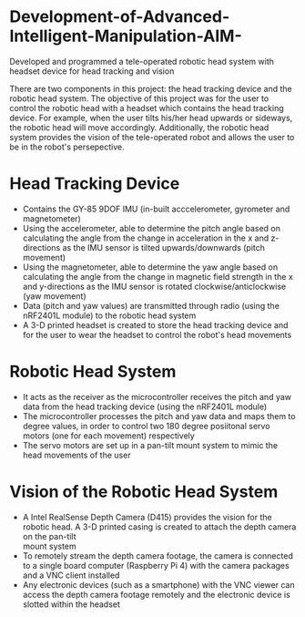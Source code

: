 # Development-of-Advanced-Intelligent-Manipulation-AIM-
Developed and programmed a tele-operated robotic head system with headset device for head tracking and vision 

There are two components in this project: the head tracking device and the robotic head system. The objective of this project was for the user to control the robotic head with a headset which contains the head tracking device. For example, when the user tilts his/her head upwards or sideways, the robotic head will move accordingly. Additionally, the robotic head system provides the vision of the tele-operated robot and allows the user to be in the robot's persepective.

# Head Tracking Device 
- Contains the GY-85 9DOF IMU (in-built acccelerometer, gyrometer and magnetometer)
- Using the accelerometer, able to determine the pitch angle based on calculating the angle from the change in acceleration in the x and z-directions as the IMU   sensor is tilted upwards/downwards (pitch movement)
- Using the magnetometer, able to determine the yaw angle based on calculating the angle from the change in magnetic field strength in the x and y-directions as   the IMU sensor is rotated clockwise/anticlockwise (yaw movement)
- Data (pitch and yaw values) are transmitted through radio (using the nRF2401L module) to the robotic head system
- A 3-D printed headset is created to store the head tracking device and for the user to wear the headset to control the robot's head movements

# Robotic Head System 
- It acts as the receiver as the microcontroller receives the pitch and yaw data from the head tracking device (using the nRF2401L module)
- The microcontroller processes the pitch and yaw data and maps them to degree values, in order to control two 180 degree posiitonal servo motors (one for each    movement) respectively
- The servo motors are set up in a pan-tilt mount system to mimic the head movements of the user

# Vision of the Robotic Head System
- A Intel RealSense Depth Camera (D415) provides the vision for the robotic head. A 3-D printed casing is created to attach the depth camera on the pan-tilt     
  mount system
- To remotely stream the depth camera footage, the camera is connected to a single board computer (Raspberry Pi 4) with the camera packages and a VNC client       installed
- Any electronic devices (such as a smartphone) with the VNC viewer can access the depth camera footage remotely and the electronic device is slotted within the   headset 

